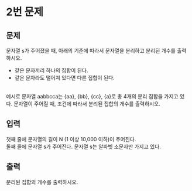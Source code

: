# 2번 문제
## 문제
문자열 s가 주어졌을 때, 아래의 기준에 따라서 문자열을 분리하고 분리된 개수를 출력하시오.
- 같은 문자끼리 하나의 집합이 된다.
- 같은 문자라도 떨어져 있다면 다른 집합이 된다.
<br><br>

예시로 문자열 aabbcca는 {aa}, {bb}, {cc}, {a}로 총 4개의 분리 집합을 가지고 있다. 문자열이 주어질 때, 조건에 따라서 분리된 집합의 개수를 출력하시오.

## 입력
첫째 줄에 문자열의 길이 N (1 이상 10,000 이하)이 주어진다.
<br>
둘째 줄에 문자열 s가 주어진다. 문자열 s는 알파벳 소문자만 가지고 있다.

## 출력
분리된 집합의 개수를 출력하시오.